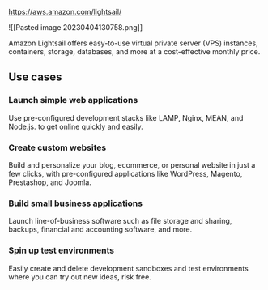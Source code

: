 https://aws.amazon.com/lightsail/

![[Pasted image 20230404130758.png]]


Amazon Lightsail offers easy-to-use virtual private server (VPS) instances, containers, storage, databases, and more at a cost-effective monthly price.

## Use cases

### Launch simple web applications

Use pre-configured development stacks like LAMP, Nginx, MEAN, and Node.js. to get online quickly and easily.  

### Create custom websites

Build and personalize your blog, ecommerce, or personal website in just a few clicks, with pre-configured applications like WordPress, Magento, Prestashop, and Joomla.  

### Build small business applications

Launch line-of-business software such as file storage and sharing, backups, financial and accounting software, and more.  

### Spin up test environments

Easily create and delete development sandboxes and test environments where you can try out new ideas, risk free.